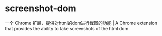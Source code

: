 # screenshot-dom
一个 Chrome 扩展，提供对html的dom进行截图的功能  | A Chrome extension that provides the ability to take screenshots of the html dom
